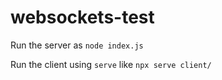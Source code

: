 # websockets-test

Run the server as `node index.js`

Run the client using `serve` like `npx serve client/`